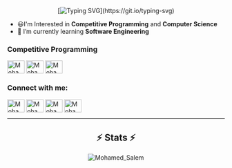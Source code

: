 <div align="center">
    
[![Typing SVG](https://readme-typing-svg.demolab.com?font=Fira+Code&size=35&pause=500&color=9C36B5&center=true&vCenter=true&width=500&height=70&lines=Hi+There!+👋;I'm+Mohammed+Salem!;+Computer+Science+student;ECPC+Finalist;;)](https://git.io/typing-svg)
</div>

- 😃I'm Interested in **Competitive Programming** and **Computer Science**
- 🌱 I’m currently learning **Software Engineering**

<h3 align="left">Competitive Programming</h3>
<p align="left">

<a 
    href="[https://codeforces.com/profile/islam_imad](https://codeforces.com/profile/-SOLOM-)" 
    target="blank"><img align="center" 
    src="https://raw.githubusercontent.com/rahuldkjain/github-profile-readme-generator/master/src/images/icons/Social/codeforces.svg" alt="Mohammed_Salem" 
    height="30" width="40" 
/></a>
<a 
    href="https://atcoder.jp/users/MoSaL" 
    target="blank"><img align="center" 
    src="https://img.atcoder.jp/assets/top/img/logo_bk.svg" 
    alt="Mohammed_Salem" 
    height="30" width="40" 
/></a>
<a href="https://leetcode.com/u/MoSalem_88V/" target="blank">
    <img align="center" 
    src="https://raw.githubusercontent.com/rahuldkjain/github-profile-readme-generator/master/src/images/icons/Social/leet-code.svg" alt="Mohammed_Salem" 
    height="30" width="40"
/></a>
</p>

<h3 align="left">Connect with me:</h3>
<p align="left">
<a  
    href="https://x.com/MoSalem_v" 
    target="blank">
    <img align="center" 
    src="https://raw.githubusercontent.com/rahuldkjain/github-profile-readme-generator/master/src/images/icons/Social/twitter.svg" 
    alt="Mohamed_Salem" 
    height="30" 
    width="40" 
/></a>
<a href="https://www.linkedin.com/in/mohammed-salem-3217b3225/" target="blank">
    <img align="center" 
    src="https://raw.githubusercontent.com/rahuldkjain/github-profile-readme-generator/master/src/images/icons/Social/linked-in-alt.svg" 
    alt="Mohamed_Salem" 
    height="30" width="40" 
/></a>
<a href="https://www.facebook.com/mohammed.salem.512969/" target="blank">
    <img align="center" 
    src="https://raw.githubusercontent.com/rahuldkjain/github-profile-readme-generator/master/src/images/icons/Social/facebook.svg" 
    alt="Mohammed_Salem" 
    height="30" width="40" 
/></a>
    <a href="https://www.instagram.com/m.salem_88v/" target="blank">
    <img align="center" 
    src="https://raw.githubusercontent.com/rahuldkjain/github-profile-readme-generator/master/src/images/icons/Social/instagram.svg" 
    alt="Mohammed_Salem" 
    height="30" width="40" 
/></a>
</p>
<hr/>
<h2 align="center">⚡ Stats ⚡</h2>
<p align="center"><img align="center" src="https://github-readme-streak-stats.herokuapp.com/?user=mohamedsalem21v" alt="Mohamed_Salem" /></p>
